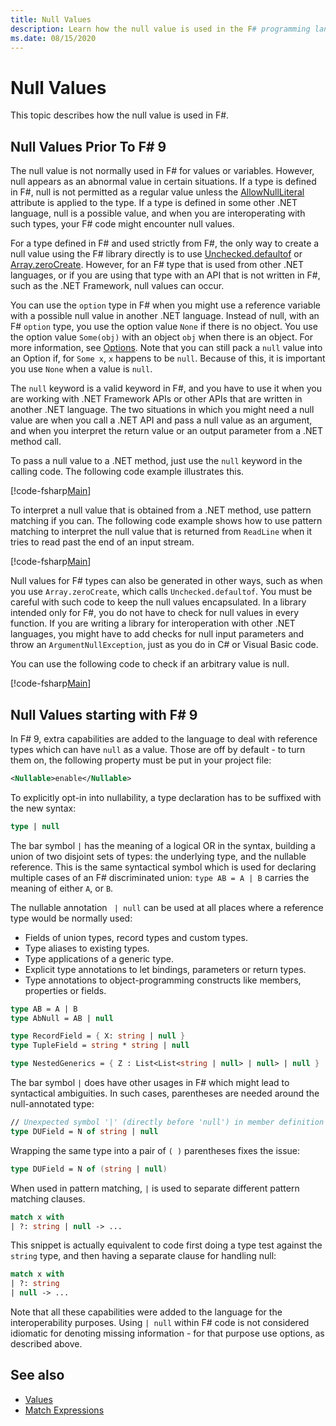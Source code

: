 ```yaml
---
title: Null Values
description: Learn how the null value is used in the F# programming language.
ms.date: 08/15/2020
---
```

# Null Values

This topic describes how the null value is used in F#.

## Null Values Prior To F# 9

The null value is not normally used in F# for values or variables. However, null appears as an abnormal value in certain situations. If a type is defined in F#, null is not permitted as a regular value unless the [AllowNullLiteral](https://fsharp.github.io/fsharp-core-docs/reference/fsharp-core-allownullliteralattribute.html#Value) attribute is applied to the type. If a type is defined in some other .NET language, null is a possible value, and when you are interoperating with such types, your F# code might encounter null values.

For a type defined in F# and used strictly from F#, the only way to create a null value using the F# library directly is to use [Unchecked.defaultof](https://fsharp.github.io/fsharp-core-docs/reference/fsharp-core-operators-unchecked.html#defaultof) or [Array.zeroCreate](https://fsharp.github.io/fsharp-core-docs/reference/fsharp-collections-arraymodule.html#zeroCreate). However, for an F# type that is used from other .NET languages, or if you are using that type with an API that is not written in F#, such as the .NET Framework, null values can occur.

You can use the `option` type in F# when you might use a reference variable with a possible null value in another .NET language. Instead of null, with an F# `option` type, you use the option value `None` if there is no object. You use the option value `Some(obj)` with an object `obj` when there is an object. For more information, see [Options](../options.md). Note that you can still pack a `null` value into an Option if, for `Some x`, `x` happens to be `null`. Because of this, it is important you use `None` when a value is `null`.

The `null` keyword is a valid keyword in F#, and you have to use it when you are working with .NET Framework APIs or other APIs that are written in another .NET language. The two situations in which you might need a null value are when you call a .NET API and pass a null value as an argument, and when you interpret the return value or an output parameter from a .NET method call.

To pass a null value to a .NET method, just use the `null` keyword in the calling code. The following code example illustrates this.

[!code-fsharp[Main](~/samples/snippets/fsharp/lang-ref-1/snippet701.fs)]

To interpret a null value that is obtained from a .NET method, use pattern matching if you can. The following code example shows how to use pattern matching to interpret the null value that is returned from `ReadLine` when it tries to read past the end of an input stream.

[!code-fsharp[Main](~/samples/snippets/fsharp/lang-ref-1/snippet702.fs)]

Null values for F# types can also be generated in other ways, such as when you use `Array.zeroCreate`, which calls `Unchecked.defaultof`. You must be careful with such code to keep the null values encapsulated. In a library intended only for F#, you do not have to check for null values in every function. If you are writing a library for interoperation with other .NET languages, you might have to add checks for null input parameters and throw an `ArgumentNullException`, just as you do in C# or Visual Basic code.

You can use the following code to check if an arbitrary value is null.

[!code-fsharp[Main](~/samples/snippets/fsharp/lang-ref-1/snippet703.fs)]

## Null Values starting with F# 9

In F# 9, extra capabilities are added to the language to deal with reference types which can have `null` as a value. Those are off by default - to turn them on, the following property must be put in your project file:

```xml
<Nullable>enable</Nullable>
```

To explicitly opt-in into nullability, a type declaration has to be suffixed with the new syntax:

```fsharp
type | null
```

The bar symbol `|` has the meaning of a logical OR in the syntax, building a union of two disjoint sets of types: the underlying type, and the nullable reference. This is the same syntactical symbol which is used for declaring multiple cases of an F# discriminated union: `type AB = A | B` carries the meaning of either `A`, or `B`.

The nullable annotation ` | null` can be used at all places where a reference type would be normally used:

- Fields of union types, record types and custom types.
- Type aliases to existing types.
- Type applications of a generic type.
- Explicit type annotations to let bindings, parameters or return types.
- Type annotations to object-programming constructs like members, properties or fields.

```fsharp
type AB = A | B
type AbNull = AB | null

type RecordField = { X: string | null }
type TupleField = string * string | null

type NestedGenerics = { Z : List<List<string | null> | null> | null }
```

The bar symbol `|` does have other usages in F# which might lead to syntactical ambiguities. In such cases, parentheses are needed around the null-annotated type:

```fsharp
// Unexpected symbol '|' (directly before 'null') in member definition
type DUField = N of string | null
```

Wrapping the same type into a pair of `( )` parentheses fixes the issue:

```fsharp
type DUField = N of (string | null)
```

When used in pattern matching, `|` is used to separate different pattern matching clauses.

```fsharp
match x with
| ?: string | null -> ...
```

This snippet is actually equivalent to code first doing a type test against the `string` type, and then having a separate clause for handling null:

```fsharp
match x with
| ?: string 
| null -> ...
```

Note that all these capabilities were added to the language for the interoperability purposes. Using `| null` within F# code is not considered idiomatic for denoting missing information - for that purpose use options, as described above.

## See also

- [Values](index.md)
- [Match Expressions](../match-expressions.md)
